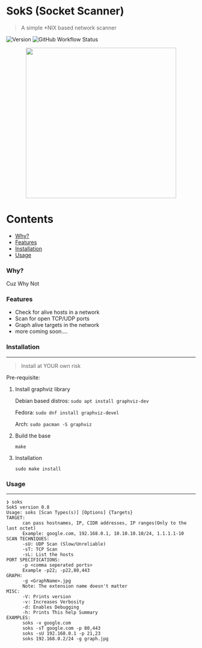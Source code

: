 # SokS (Socket Scanner)
> A simple *NIX based network scanner


![Version](https://img.shields.io/badge/Version-0.8-blue)
![GitHub Workflow Status](https://img.shields.io/github/workflow/status/rseragon/SokS/C%20CI)
<p align="center">
  <img align="center" width='400' src="https://i.ibb.co/S0vdvKR/soks.png">
</p>



Contents
========

 * [Why?](#why)
 * [Features](#features)
 * [Installation](#installation)
 * [Usage](#usage)




### Why?

Cuz Why Not

### Features

+ Check for alive hosts in a network
+ Scan for open TCP/UDP ports
+ Graph alive targets in the network
+ more coming soon....

### Installation
---
> Install at YOUR own risk

Pre-requisite:

1. Install graphviz library

	Debian based distros: `sudo apt install graphviz-dev`
    
    Fedora: `sudo dnf install graphviz-devel`
    
    Arch: `sudo pacman -S graphviz`
 
 2. Build the base
 	```
    make  
    ```
 3. Installation
 
	```
	sudo make install
	```

### Usage
---

```shell
❯ soks
SokS version 0.8
Usage: soks [Scan Types(s)] [Options] {Targets}
TARGET:
      can pass hostnames, IP, CIDR addresses, IP ranges(Only to the last octet)
      Example: google.com, 192.168.0.1, 10.10.10.10/24, 1.1.1.1-10
SCAN TECHNIQUES:
      -sU: UDP Scan (Slow/Unreliable)
      -sT: TCP Scan
      -sL: List the hosts
PORT SPECIFICATIONS:
      -p <comma seperated ports>
      Example -p22; -p22,80,443
GRAPH:
      -g <GraphName>.jpg
      Note: The extension name doesn't matter
MISC:
      -V: Prints version
      -v: Increases Verbosity
      -d: Enables Debugging
      -h: Prints This help Summary
EXAMPLES:
      soks -v google.com
      soks -sT google.com -p 80,443
      soks -sU 192.168.0.1 -p 21,23
      soks 192.168.0.2/24 -g graph.jpg
```






